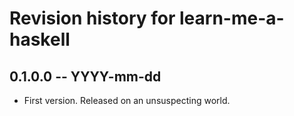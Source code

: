 # Revision history for learn-me-a-haskell

## 0.1.0.0 -- YYYY-mm-dd

* First version. Released on an unsuspecting world.
